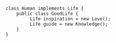   <pre><code>
	class Human implements Life { 
		public class GoodLife {
   			 Life inspiration = new Love();
   			 Life guide = new Knowledge();
		}
	}
  </code></pre>
